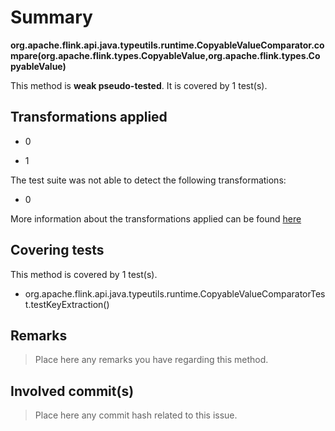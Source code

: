 # Summary
**org.apache.flink.api.java.typeutils.runtime.CopyableValueComparator.compare(org.apache.flink.types.CopyableValue,org.apache.flink.types.CopyableValue)**

This method is **weak pseudo-tested**.
It is covered by 1 test(s). 


## Transformations applied

- 0

- 1


The test suite was not able to detect the following transformations:
 * 0 


More information about the transformations applied can be found [here](https://github.com/STAMP-project/pitest-descartes)

## Covering tests
This method is covered by 1 test(s).
* org.apache.flink.api.java.typeutils.runtime.CopyableValueComparatorTest.testKeyExtraction()


## Remarks
> Place here any remarks you have regarding this method.

## Involved commit(s)

> Place here any commit hash related to this issue.
